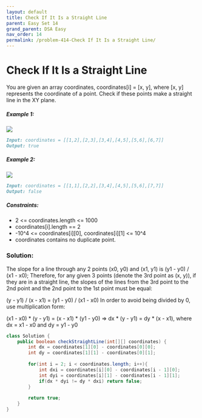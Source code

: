 ```yaml
---
layout: default
title: Check If It Is a Straight Line
parent: Easy Set 14
grand_parent: DSA Easy
nav_order: 14
permalink: /problem-414-Check If It Is a Straight Line/
---
```

# Check If It Is a Straight Line
You are given an array coordinates, coordinates[i] = [x, y], where [x, y] represents the coordinate of a point. Check if these points make a straight line in the XY plane.

##### Example 1:
![](../../assets/images/ds/untitled-diagram-2.jpeg)
```markdown
Input: coordinates = [[1,2],[2,3],[3,4],[4,5],[5,6],[6,7]]
Output: true
```
##### Example 2:
![](../../assets/images/ds/untitled-diagram-11.jpeg)
```markdown
Input: coordinates = [[1,1],[2,2],[3,4],[4,5],[5,6],[7,7]]
Output: false
```
##### Constraints:
* 2 <= coordinates.length <= 1000
* coordinates[i].length == 2
* -10^4 <= coordinates[i][0], coordinates[i][1] <= 10^4
* coordinates contains no duplicate point.

### Solution:
The slope for a line through any 2 points (x0, y0) and (x1, y1) is (y1 - y0) / (x1 - x0); Therefore, for any given 3 points (denote the 3rd point as (x, y)), if they are in a straight line, the slopes of the lines from the 3rd point to the 2nd point and the 2nd point to the 1st point must be equal:

(y - y1) / (x - x1) = (y1 - y0) / (x1 - x0)
In order to avoid being divided by 0, use multiplication form:

(x1 - x0) * (y - y1) = (x - x1) * (y1 - y0) =>
dx * (y - y1) = dy * (x - x1), where dx = x1 - x0 and dy = y1 - y0

```java
class Solution {
    public boolean checkStraightLine(int[][] coordinates) {
        int dx = coordinates[1][0] - coordinates[0][0];
        int dy = coordinates[1][1] - coordinates[0][1];
        
        for(int i = 2; i < coordinates.length; i++){
            int dxi = coordinates[i][0] - coordinates[i - 1][0]; 
            int dyi = coordinates[i][1] - coordinates[i - 1][1];
            if(dx * dyi != dy * dxi) return false;
        }
        
        return true;
    }
}
```



